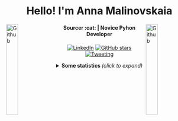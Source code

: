 <h1 align="center">Hello! I'm Anna Malinovskaia</h1>
<a href="url"><img align="left" alt="Github" src="https://octodex.github.com/images/pythocat.png"
                                                  width="25%"/></a>
                                                  
<!-- Any image aligned to the right. Beware the width
<img width="25%" align="right" alt="Github" src="https://octodex.github.com/images/collabocats.jpg" />
-->
<a href="url"><img align="right" alt="Github" src="https://octodex.github.com/images/collabocats.jpg"
                                                  width="25%"/></a>   
                                                  
<h4 align="center">Sourcer :cat: | Novice Pyhon Developer</h4>

<p align="center">
<a align="center" href="https://www.linkedin.com/in/anmalinovskaja/"><img align="center" alt="LinkedIn"
                                                                                   src="https://img.shields.io/badge/-LinkedIn-222222?style=flatsquare&logo=Linkedin&logoColor=white&link=https://www.linkedin.com/in/anmalinovskaja/"></a>
<a align="center" href="https://GitHub.com/Naereen/StrapDown.js/stargazers/"><img align="center" alt="GitHub stars"
                                                                                   src="https://img.shields.io/github/stars/Naereen/StrapDown.js.svg?style=social&label=Star&maxAge=2592000"></a>
<a align="center" href="https://twitter.com/tacitcoast"><img align="center" alt="Tweeting"
                                                                                   src="https://img.shields.io/twitter/url/http/shields.io.svg?style=social"></a>
</p>


<details align="center">
  <summary> <b> Some statistics </b> <i>(click to expand)</i> </summary>

<br><br>
[![Anurag's github stats](https://github-readme-stats.vercel.app/api?username=tacitcoast&theme=blue-green)](https://github.com/tacitcoast/github-readme-stats)
<br><br>

   </div>
</details>
